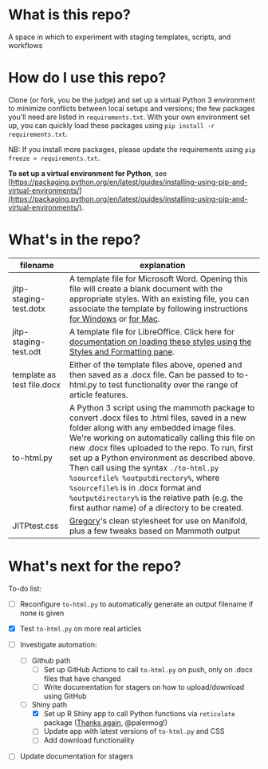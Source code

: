 # What is this repo?
A space in which to experiment with staging templates, scripts, and workflows

# How do I use this repo?
Clone (or fork, you be the judge) and set up a virtual Python 3 environment to minimize conflicts between local setups and versions; the few packages you'll need are listed in `requirements.txt`. With your own environment set up, you can quickly load these packages using `pip install -r requirements.txt`. 

NB: If you install more packages, please update the requirements using `pip freeze > requirements.txt`.

**To set up a virtual environment for Python**, see [https://packaging.python.org/en/latest/guides/installing-using-pip-and-virtual-environments/](https://packaging.python.org/en/latest/guides/installing-using-pip-and-virtual-environments/). 

# What's in the repo?

|filename | explanation |
|---------|-------------|
|jitp-staging-test.dotx | A template file for Microsoft Word. Opening this file will create a blank document with the appropriate styles. With an existing file, you can associate the template by following instructions [for Windows](https://support.microsoft.com/en-us/office/load-or-unload-a-template-or-add-in-program-2479fe53-f849-4394-88bb-2a6e2a39479d) or [for Mac](https://answers.microsoft.com/en-us/msoffice/forum/all/how-to-apply-a-template-to-an-existing-document-in/3e993b0c-01ed-4509-bfbe-5db77dbe4fdd). |
| jitp-staging-test.odt | A template file for LibreOffice. Click here for [documentation on loading these styles using the Styles and Formatting pane](https://documentation.libreoffice.org/assets/Uploads/Documentation/en/GS5.2/HTML/GS5203-StylesAndTemplates.html). |
| template as test file.docx | Either of the template files above, opened and then saved as a .docx file. Can be passed to to-html.py to test functionality over the range of article features. |
| to-html.py | A Python 3 script using the mammoth package to convert .docx files to .html files, saved in a new folder along with any embedded image files. We're working on automatically calling this file on new .docx files uploaded to the repo. To run, first set up a Python environment as described above. Then call using the syntax `./to-html.py %sourcefile% %outputdirectory%`, where `%sourcefile%` is in .docx format and `%outputdirectory%` is the relative path (e.g. the first author name) of a directory to be created. |
|JITPtest.css |[Gregory](https://github.com/palermog)'s clean stylesheet for use on Manifold, plus a few tweaks based on Mammoth output |

# What's next for the repo?

To-do list:
* [ ] Reconfigure `to-html.py` to automatically generate an output filename if none is given
* [X] Test `to-html.py` on more real articles
* [ ] Investigate automation:
  * [ ] Github path
    - [ ] Set up GitHub Actions to call `to-html.py` on push, only on .docx files that have changed 
    - [ ] Write documentation for stagers on how to upload/download using GitHub
  * [ ] Shiny path
    - [X] Set up R Shiny app to call Python functions via `reticulate` package ([Thanks again](https://github.com/jitp-journal/jitp-converter), @palermog!)
    - [ ] Update app with latest versions of `to-html.py` and CSS
    - [ ] Add download functionality
* [ ] Update documentation for stagers

